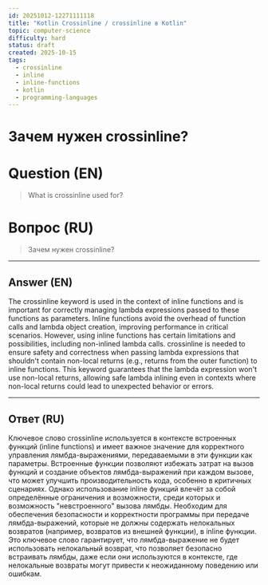 ```yaml
---
id: 20251012-12271111118
title: "Kotlin Crossinline / crossinline в Kotlin"
topic: computer-science
difficulty: hard
status: draft
created: 2025-10-15
tags:
  - crossinline
  - inline
  - inline-functions
  - kotlin
  - programming-languages
---
```

# Зачем нужен crossinline?

# Question (EN)
> What is crossinline used for?

# Вопрос (RU)
> Зачем нужен crossinline?

---

## Answer (EN)

The crossinline keyword is used in the context of inline functions and is important for correctly managing lambda expressions passed to these functions as parameters. Inline functions avoid the overhead of function calls and lambda object creation, improving performance in critical scenarios. However, using inline functions has certain limitations and possibilities, including non-inlined lambda calls. crossinline is needed to ensure safety and correctness when passing lambda expressions that shouldn't contain non-local returns (e.g., returns from the outer function) to inline functions. This keyword guarantees that the lambda expression won't use non-local returns, allowing safe lambda inlining even in contexts where non-local returns could lead to unexpected behavior or errors.

---

## Ответ (RU)

Ключевое слово crossinline используется в контексте встроенных функций (inline functions) и имеет важное значение для корректного управления лямбда-выражениями, передаваемыми в эти функции как параметры. Встроенные функции позволяют избежать затрат на вызов функций и создание объектов лямбда-выражений при каждом вызове, что может улучшить производительность кода, особенно в критичных сценариях. Однако использование inline функций влечёт за собой определённые ограничения и возможности, среди которых и возможность "невстроенного" вызова лямбды. Необходим для обеспечения безопасности и корректности программы при передаче лямбда-выражений, которые не должны содержать нелокальных возвратов (например, возвратов из внешней функции), в inline функции. Это ключевое слово гарантирует, что лямбда-выражение не будет использовать нелокальный возврат, что позволяет безопасно встраивать лямбды, даже если они используются в контексте, где нелокальные возвраты могут привести к неожиданному поведению или ошибкам.

